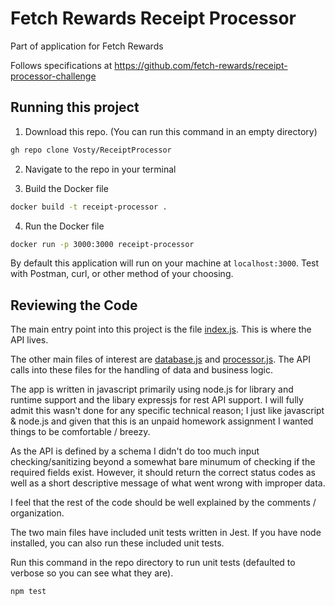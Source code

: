 # Fetch Rewards Receipt Processor

Part of application for Fetch Rewards

Follows specifications at https://github.com/fetch-rewards/receipt-processor-challenge

## Running this project
1. Download this repo. (You can run this command in an empty directory)
```sh
gh repo clone Vosty/ReceiptProcessor
```

2. Navigate to the repo in your terminal

3. Build the Docker file
```sh
docker build -t receipt-processor .
```

4. Run the Docker file

```sh
docker run -p 3000:3000 receipt-processor
```

By default this application will run on your machine at `localhost:3000`. Test with Postman, curl, or other method of your choosing.


## Reviewing the Code

The main entry point into this project is the file [index.js](https://github.com/Vosty/ReceiptProcessor/blob/main/index.js). This is where the API lives.

The other main files of interest are [database.js](https://github.com/Vosty/ReceiptProcessor/blob/main/database.js) and [processor.js](https://github.com/Vosty/ReceiptProcessor/blob/main/processor.js). The API calls into these files for the handling of data and business logic.



The app is written in javascript primarily using node.js for library and runtime support and the libary expressjs for rest API support. I will fully admit this wasn't done for any specific technical reason; I just like javascript & node.js and given that this is an unpaid homework assignment I wanted things to be comfortable / breezy.

As the API is defined by a schema I didn't do too much input checking/sanitizing beyond a somewhat bare minumum of checking if the required fields exist. However, it should return the correct status codes as well as a short descriptive message of what went wrong with improper data.

I feel that the rest of the code should be well explained by the comments / organization.

The two main files have included unit tests written in Jest. If you have node installed, you can also run these included unit tests.

Run this command in the repo directory to run unit tests (defaulted to verbose so you can see what they are).
```sh
npm test
```

